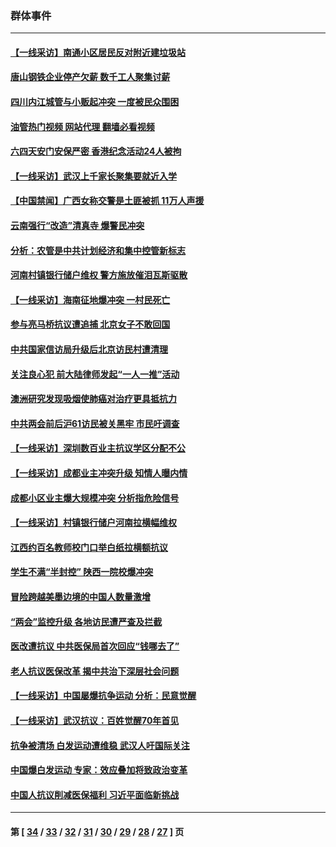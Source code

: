 ### 群体事件
---
#### [【一线采访】南通小区居民反对附近建垃圾站](../../pages/ncid279/n14021690.md?06262045) 
#### [唐山钢铁企业停产欠薪 数千工人聚集讨薪](../../pages/ncid279/n14017404.md?06262045) 
#### [四川内江城管与小贩起冲突 一度被民众围困](../../pages/ncid279/n14015922.md?06262045) 
#### [油管热门视频 网站代理 翻墙必看视频](http://138.2.39.72:81/youtube.html?epic-marker?06262045)
#### [六四天安门安保严密 香港纪念活动24人被拘](../../pages/ncid279/n14009800.md?06262045) 
#### [【一线采访】武汉上千家长聚集要就近入学](../../pages/ncid279/n14009497.md?06262045) 
#### [【中国禁闻】广西女称交警是土匪被抓 11万人声援](../../pages/ncid279/n14006869.md?06262045) 
#### [云南强行“改造”清真寺 爆警民冲突](../../pages/ncid279/n14005561.md?06262045) 
#### [分析：农管是中共计划经济和集中控管新标志](../../pages/ncid279/n14000665.md?06262045) 
#### [河南村镇银行储户维权 警方施放催泪瓦斯驱散](../../pages/ncid279/n13998750.md?06262045) 
#### [【一线采访】海南征地爆冲突 一村民死亡](../../pages/ncid279/n13989137.md?06262045) 
#### [参与亮马桥抗议遭追捕 北京女子不敢回国](../../pages/ncid279/n13985420.md?06262045) 
#### [中共国家信访局升级后北京访民村遭清理](../../pages/ncid279/n13984826.md?06262045) 
#### [关注良心犯 前大陆律师发起“一人一推”活动](../../pages/ncid279/n13980524.md?06262045) 
#### [澳洲研究发现吸烟使肺癌对治疗更具抵抗力](../../pages/ncid279/n13977762.md?06262045) 
#### [中共两会前后沪61访民被关黑牢 市民吁调查](../../pages/ncid279/n13976054.md?06262045) 
#### [【一线采访】深圳数百业主抗议学区分配不公](../../pages/ncid279/n13976680.md?06262045) 
#### [【一线采访】成都业主冲突升级 知情人曝内情](../../pages/ncid279/n13965289.md?06262045) 
#### [成都小区业主爆大规模冲突 分析指危险信号](../../pages/ncid279/n13964520.md?06262045) 
#### [【一线采访】村镇银行储户河南拉横幅维权](../../pages/ncid279/n13964555.md?06262045) 
#### [江西约百名教师校门口举白纸拉横额抗议](../../pages/ncid279/n13958579.md?06262045) 
#### [学生不满“半封控” 陕西一院校爆冲突](../../pages/ncid279/n13946647.md?06262045) 
#### [冒险跨越美墨边境的中国人数量激增](../../pages/ncid279/n13946742.md?06262045) 
#### [“两会”监控升级 各地访民遭严查及拦截](../../pages/ncid279/n13942702.md?06262045) 
#### [医改遭抗议 中共医保局首次回应“钱哪去了”](../../pages/ncid279/n13938290.md?06262045) 
#### [老人抗议医保改革 揭中共治下深层社会问题](../../pages/ncid279/n13934963.md?06262045) 
#### [【一线采访】中国屡爆抗争运动 分析：民意觉醒](../../pages/ncid279/n13934024.md?06262045) 
#### [【一线采访】武汉抗议：百姓觉醒70年首见](../../pages/ncid279/n13931265.md?06262045) 
#### [抗争被清场 白发运动遭维稳 武汉人吁国际关注](../../pages/ncid279/n13931147.md?06262045) 
#### [中国爆白发运动 专家：效应叠加将致政治变革](../../pages/ncid279/n13931004.md?06262045) 
#### [中国人抗议削减医保福利 习近平面临新挑战](../../pages/ncid279/n13930530.md?06262045) 

---
#### 第 [ [34](./34.md?06262045) / [33](./33.md?06262045) / [32](./32.md?06262045) / [31](./31.md?06262045) / [30](./30.md?06262045) / [29](./29.md?06262045) / [28](./28.md?06262045) / [27](./27.md?06262045) ] 页
